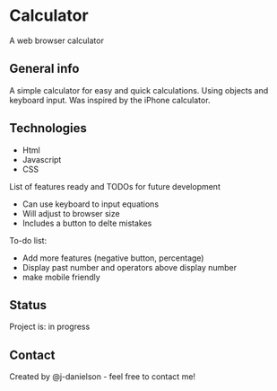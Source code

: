 Calculator
=============

A web browser calculator

General info
------------

A simple calculator for easy and quick calculations. Using objects and keyboard input. Was inspired by the iPhone calculator. 

Technologies
------------

* Html
* Javascript
* CSS

List of features ready and TODOs for future development

* Can use keyboard to input equations
* Will adjust to browser size
* Includes a button to delte mistakes

To-do list:

* Add more features (negative button, percentage)
* Display past number and operators above display number
* make mobile friendly

Status
-------

Project is: in progress

Contact
-------

Created by @j-danielson - feel free to contact me!